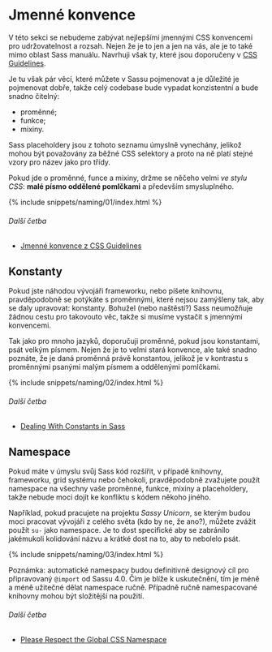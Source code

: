 
# Jmenné konvence

V této sekci se nebudeme zabývat nejlepšími jmennými CSS konvencemi pro udržovatelnost a rozsah. Nejen že je to jen a jen na vás, ale je to také mimo oblast Sass manuálu. Navrhuji však ty, které jsou doporučeny v [CSS Guidelines](http://cssguidelin.es/#naming-conventions).

Je tu však pár věcí, které můžete v Sassu pojmenovat a je důležité je pojmenovat dobře, takže celý codebase bude vypadat konzistentní a bude snadno čitelný:

* proměnné;
* funkce;
* mixiny.

Sass placeholdery jsou z tohoto seznamu úmyslně vynechány, jelikož mohou být považovány za běžné CSS selektory a proto na ně platí stejné vzory pro název jako pro třídy.

Pokud jde o proměnné, funce a mixiny, držme se něčeho velmi *ve stylu CSS*: **malé písmo oddělené pomlčkami** a především smysluplného.

{% include snippets/naming/01/index.html %}

###### Další četba

* [Jmenné konvence z CSS Guidelines](http://cssguidelin.es/#naming-conventions)

## Konstanty

Pokud jste náhodou vývojáři frameworku, nebo píšete knihovnu, pravděpodobně se potýkáte s proměnnými, které nejsou zamýšleny tak, aby se daly upravovat: konstanty. Bohužel (nebo naštěstí?) Sass neumožňuje žádnou cestu pro takovouto věc, takže si musíme vystačit s jmennými konvencemi.

Tak jako pro mnoho jazyků, doporučuji proměnné, pokud jsou konstantami, psát velkým písmem. Nejen že je to velmi stará konvence, ale také snadno poznáte, že je daná proměnná právě konstantou, jelikož je v kontrastu s proměnnými psanými malým písmem a oddělenými pomlčkami.

{% include snippets/naming/02/index.html %}

###### Další četba

* [Dealing With Constants in Sass](http://www.sitepoint.com/dealing-constants-sass/)

## Namespace

Pokud máte v úmyslu svůj Sass kód rozšířit, v případě knihovny, frameworku, grid systému nebo čehokoli, pravděpodobně zvažujete použít namespace na všechny vaše proměnné, funkce, mixiny a placeholdery, takže nebude moci dojít ke konfliktu s kódem někoho jiného.

Například, pokud pracujete na projektu *Sassy Unicorn*, se kterým budou moci pracovat vývojáři z celého světa (kdo by ne, že ano?), můžete zvážit použít `su-` jako namespace. Je to dost specifické aby se zabránilo jakémukoli kolidování názvu a krátké dost na to, aby to nebolelo psát.

{% include snippets/naming/03/index.html %}

<div class="note">
  <p>Poznámka: automatické namespacy budou definitivně designový cíl pro připravovaný <code>@import</code> od Sassu 4.0. Čím je blíže k uskutečnění, tím je méně a méně užitečné dělat namespace ručně. Případně ručně namespacované knihovny mohou být složitější na použití.</p>
</div>

###### Další četba

* [Please Respect the Global CSS Namespace](http://blog.kaelig.fr/post/44554267597/please-respect-the-global-css-namespace)
